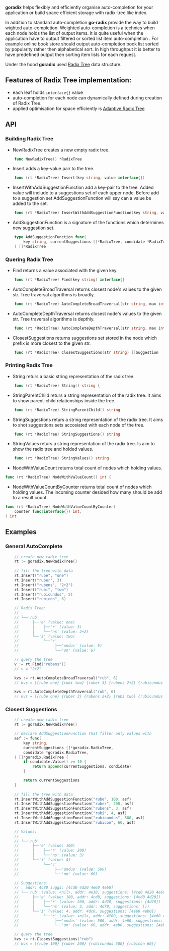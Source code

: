 **goradix** helps flexibly and efficiently organise auto-completion for your application or build space efficient storage with radix-tree like index.

In addition to standard auto-completion **go-radix** provide the way to build wighted auto-completion. Weighted auto-completion is a technics when each node holds the list of output items. 
It is quite useful when the application have to output  filtered or sorted list item auto-completion . For example online book store should output auto-completion book list sorted by popularity rather then alphabetical sort. In high throughput it is better to have predefined output then sorting item lists for each request.

Under the hood **goradix** used [Radix Tree](https://en.wikipedia.org/wiki/Radix_tree) data structure.

## Features of Radix Tree implementation:

- each leaf holds `interface{}` value
- auto-completion for each node can dynamically defined during creation of Radix Tree. 
- applied optimisation for space efficiently is [Adaptive Radix Tree](https://db.in.tum.de/~leis/papers/ART.pdf)

## API 
### Building Radix Tree 
* NewRadixTree creates a new empty radix tree.
```go
    func NewRadixTree() *RadixTree
```
* Insert adds a key-value pair to the tree.
```go
    func (rt *RadixTree) Insert(key string, value interface{})
```
* InsertWithAddSuggestionFunction add a key-pair to the tree. Added value will include to a suggestions set of each upper node. Before add to a suggestion set AddSuggestionFunction will say can a value
 be added to the set.
```go
    func (rt *RadixTree) InsertWithAddSuggestionFunction(key string, value interface{}, p AddSuggestionFunction)
```
* AddSuggestionFunction is a signature of the functions which determines new suggestion set.
```go
    type AddSuggestionFunction func(
        key string, currentSuggestions []*RadixTree, condidate *RadixTree,
    ) []*RadixTree
```
### Quering Radix Tree 
* Find returns a value associated with the given key.
```go
    func (rt *RadixTree) Find(key string) interface{} 
```
* AutoCompleteBroadTraversal returns closest node's values to the given str. Tree traversal algorithms is broadly.
```go
    func (rt *RadixTree) AutoCompleteBroadTraversal(str string, max int) []Suggestion
```
* AutoCompleteDepthTraversal returns closest node's values to the given str. Tree traversal algorithms is depthly.
```go
    func (rt *RadixTree) AutoCompleteDepthTraversal(str string, max int) []Suggestion
```
* ClosestSuggestions returns suggestions set stored in the node which prefix is more closest to the given str.
```go
    func (rt *RadixTree) ClosestSuggestions(str string) []Suggestion 
```
### Printing Radix Tree 
* String returs a basic string representation of the radix tree.
```go
    func (rt *RadixTree) String() string {
```
* StringParentChild returs a string representation of the radix tree. It aims to show parent-child relationships inside the tree.
```go
    func (rt *RadixTree) StringParentChild() string 
```
* StringSuggestions returs a string representation of the radix tree.  It aims to shot suggestions sets accosiated with each node of the tree.
```go
    func (rt *RadixTree) StringSuggestions() string 
```
* StringValues returs a string representation of the radix tree. Is aim to show the radix tree and holded values.
```go
    func (rt *RadixTree) StringValues() string 
```
* NodeWithValueCount returns total count of nodes which holding values.
```go
func (rt *RadixTree) NodeWithValueCount() int {
```
* NodeWithValueCountByCounter returns total count of nodes which holding values. The incoming counter desided how many should be add to a result count.
```go
func (rt *RadixTree) NodeWithValueCountByCounter(
	counter func(interface{}) int,
) int 
```

## Examples
### General AutoComplete
```go
    // create new radix tree
	rt := goradix.NewRadixTree()
    
    // fill the tree with data
	rt.Insert("rube", "one")
	rt.Insert("ruber", 3)
	rt.Insert("rubens", "2+2")
	rt.Insert("rubi", "two")
	rt.Insert("rubicundus", 5)
	rt.Insert("rubicon", 6)

    // Radix Tree:
    // .
    // └──'rub'
    //      ├──'e' (value: one)
    //      │    ├──'r' (value: 3)
    //      │    └──'ns' (value: 2+2)
    //      └──'i' (value: two)
    //           └──'c'
    //                ├──'undus' (value: 5)
    //                └──'on' (value: 6)

    // query the tree
    v := rt.Find("rubens"))
    // v = "2+2"

	kvs := rt.AutoCompleteBroadTraversal("rub", 6)
    // kvs = [{rube one} {rubi two} {ruber 3} {rubens 2+2} {rubicundus 5} {rubicon 6}]

	kvs = rt.AutoCompleteDepthTraversal("rub", 6)
    // kvs = [{rube one} {ruber 3} {rubens 2+2} {rubi two} {rubicundus 5} {rubicon 6}]

```
### Closest Suggestions
```go
    // create new radix tree
	rt := goradix.NewRadixTree()

    // declare AddSuggestionFunction that filter only values with 
	asf := func(
		key string,
		currentSuggestions []*goradix.RadixTree,
		condidate *goradix.RadixTree,
	) []*goradix.RadixTree {
		if condidate.Value() >= 10 {
			return append(currentSuggestions, condidate)
		}

		return currentSuggestions
	}
    
    // fill the tree with data
	rt.InsertWithAddSuggestionFunction("rube", 100, asf)
	rt.InsertWithAddSuggestionFunction("ruber", 200, asf)
	rt.InsertWithAddSuggestionFunction("rubens", 3, asf)
	rt.InsertWithAddSuggestionFunction("rubi", 4, asf)
	rt.InsertWithAddSuggestionFunction("rubicundus", 500, asf)
	rt.InsertWithAddSuggestionFunction("rubicon", 60, asf)

    // Values:
    // .
    // └──'rub'
    //      ├──'e' (value: 100)
    //      │    ├──'r' (value: 200)
    //      │    └──'ns' (value: 3)
    //      └──'i' (value: 4)
    //           └──'c'
    //                ├──'undus' (value: 500)
    //                └──'on' (value: 60)

    // Suggestions:
    // . addr: 4c80 suggs: [4cd0 4d20 4e60 4eb0]
    // └──'rub' (value: <nil>, addr: 4e10, suggestions: [4cd0 4d20 4e60 4eb0])
    //      ├──'e' (value: 100, addr: 4cd0, suggestions: [4cd0 4d20])
    //      │    ├──'r' (value: 200, addr: 4d20, suggestions: [4d20])
    //      │    └──'ns' (value: 3, addr: 4d70, suggestions: [])
    //      └──'i' (value: 4, addr: 4dc0, suggestions: [4e60 4eb0])
    //           └──'c' (value: <nil>, addr: 4f00, suggestions: [4e60 4eb0])
    //                ├──'undus' (value: 500, addr: 4e60, suggestions: [4e60])
    //                └──'on' (value: 60, addr: 4eb0, suggestions: [4eb0])

    // query the tree
	kvs := rt.ClosestSuggestions("rub")
    // kvs = [{rube 100} {ruber 200} {rubicundus 500} {rubicon 60}]
```
